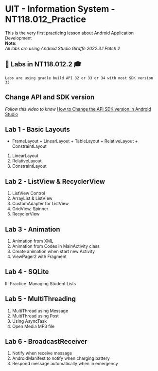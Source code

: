 # UIT - Information System - NT118.012_Practice
This is the very first practicing lesson about Android Application Development </br>
**Note:** </br>
*All labs are using Android Studio Giraffe 2022.3.1 Patch 2*

## 💼 Labs in NT118.012.2 🎓
```
Labs are using gradle build API 32 or 33 or 34 with most SDK version 33
```
## Change API and SDK version
*Follow this video to know*
[How to Change the API SDK version in Android Studio](https://www.youtube.com/watch?v=W1nMZiA-JTQ)


## Lab 1 - Basic Layouts
- FrameLayout + LinearLayout + TableLayout + RelativeLayout + ConstraintLayout
1. LinearLayout
2. RelativeLayout
3. ConstraintLayout

## Lab 2 - ListView & RecyclerView
1. ListView Control
2. ArrayList & ListView
3. CustomAdapter for ListView
4. GridView, Spinner
5. RecyclerView

## Lab 3 - Animation
1. Animation from XML
2. Animation from Codes in MainActivity class
3. Create animation when start new Activity
4. ViewPager2 with Fragment 

## Lab 4 - SQLite
II. Practice: Managing Student Lists

## Lab 5 - MultiThreading
1. MultiThread using Message
2. MultiThread using Post
3. Using AsyncTask
4. Open Media MP3 file

## Lab 6 - BroadcastReceiver
1. Notify when receive message
2. AndroidManifest to notify when charging battery
3. Respond message automatically when in emergency
